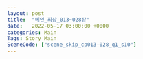 ```yaml
---
layout: post
title:  "메인_회상_013~028장"
date:   2022-05-17 03:00:00 +0000
categories: Main
Tags: Story Main
SceneCode: ["scene_skip_cp013-028_q1_s10"]
---
```

